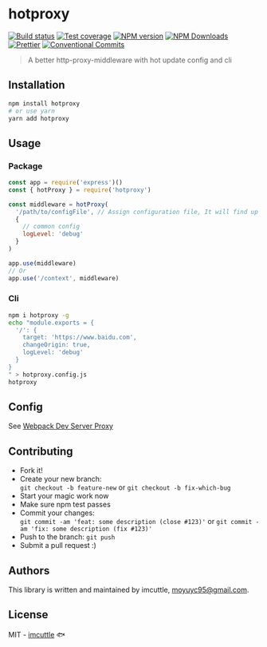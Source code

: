 # hotproxy

[![Build status](https://img.shields.io/travis/imcuttle/hotproxy/master.svg?style=flat-square)](https://travis-ci.org/imcuttle/hotproxy)
[![Test coverage](https://img.shields.io/codecov/c/github/imcuttle/hotproxy.svg?style=flat-square)](https://codecov.io/github/imcuttle/hotproxy?branch=master)
[![NPM version](https://img.shields.io/npm/v/hotproxy.svg?style=flat-square)](https://www.npmjs.com/package/hotproxy)
[![NPM Downloads](https://img.shields.io/npm/dm/hotproxy.svg?style=flat-square&maxAge=43200)](https://www.npmjs.com/package/hotproxy)
[![Prettier](https://img.shields.io/badge/code_style-prettier-ff69b4.svg?style=flat-square)](https://prettier.io/)
[![Conventional Commits](https://img.shields.io/badge/Conventional%20Commits-1.0.0-yellow.svg?style=flat-square)](https://conventionalcommits.org)

> A better http-proxy-middleware with hot update config and cli

## Installation

```bash
npm install hotproxy
# or use yarn
yarn add hotproxy
```

## Usage

### Package

```javascript
const app = require('express')()
const { hotProxy } = require('hotproxy')

const middleware = hotProxy(
  '/path/to/configFile', // Assign configuration file, It will find up the closest file named `hotproxy.config.js` when not setting.
  {
    // common config
    logLevel: 'debug'
  }
)

app.use(middleware)
// Or
app.use('/context', middleware)
```

### Cli

```bash
npm i hotproxy -g
echo "module.exports = {
  '/': {
    target: 'https://www.baidu.com',
    changeOrigin: true,
    logLevel: 'debug'
  }
}
" > hotproxy.config.js
hotproxy
```

## Config

See [Webpack Dev Server Proxy](https://webpack.js.org/configuration/dev-server/#devserverproxy)

## Contributing

- Fork it!
- Create your new branch:  
  `git checkout -b feature-new` or `git checkout -b fix-which-bug`
- Start your magic work now
- Make sure npm test passes
- Commit your changes:  
  `git commit -am 'feat: some description (close #123)'` or `git commit -am 'fix: some description (fix #123)'`
- Push to the branch: `git push`
- Submit a pull request :)

## Authors

This library is written and maintained by imcuttle, <a href="mailto:moyuyc95@gmail.com">moyuyc95@gmail.com</a>.

## License

MIT - [imcuttle](https://github.com/imcuttle) 🐟

